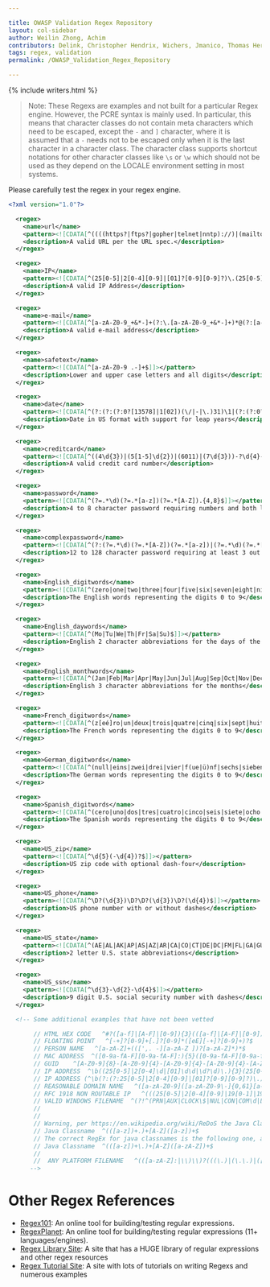 ```yaml
---

title: OWASP Validation Regex Repository
layout: col-sidebar
author: Weilin Zhong, Achim
contributors: Delink, Christopher Hendrix, Wichers, Jmanico, Thomas Herzog, Duccio Fabbri, EPaul, kingthorin
tags: regex, validation
permalink: /OWASP_Validation_Regex_Repository

---
```


{% include writers.html %}

> Note: These Regexs are examples and not built for a particular Regex
engine. However, the PCRE syntax is mainly used. In particular, this
means that character classes do not contain meta characters which
need to be escaped, except the `-` and `]` character, where it is
assumed that a `-` needs not to be escaped only when it is the last
character in a character class. The character class supports
shortcut notations for other character classes like `\s` or `\w`
which should not be used as they depend on the LOCALE environment
setting in most systems.

Please carefully test the regex in your regex engine.

```xml
<?xml version="1.0"?>

  <regex>
    <name>url</name>
    <pattern><![CDATA[^((((https?|ftps?|gopher|telnet|nntp)://)|(mailto:|news:))(%[0-9A-Fa-f]{2}|[-()_.!~*';/?:@&=+$,A-Za-z0-9])+)([).!';/?:,][[:blank:|:blank:]])?$]]></pattern>
    <description>A valid URL per the URL spec.</description>
  </regex>

  <regex>
    <name>IP</name>
    <pattern><![CDATA[^(25[0-5]|2[0-4][0-9]|[01]?[0-9][0-9]?)\.(25[0-5]|2[0-4][0-9]|[01]?[0-9][0-9]?)\.(25[0-5]|2[0-4][0-9]|[01]?[0-9][0-9]?)\.(25[0-5]|2[0-4][0-9]|[01]?[0-9][0-9]?)$]]></pattern>
    <description>A valid IP Address</description>
  </regex>

  <regex>
    <name>e-mail</name>
    <pattern><![CDATA[^[a-zA-Z0-9_+&*-]+(?:\.[a-zA-Z0-9_+&*-]+)*@(?:[a-zA-Z0-9-]+\.)+[a-zA-Z]{2,}$]]></pattern>
    <description>A valid e-mail address</description>
  </regex>

  <regex>
    <name>safetext</name>
    <pattern><![CDATA[^[a-zA-Z0-9 .-]+$]]></pattern>
    <description>Lower and upper case letters and all digits</description>
  </regex>

  <regex>
    <name>date</name>
    <pattern><![CDATA[^(?:(?:(?:0?[13578]|1[02])(\/|-|\.)31)\1|(?:(?:0?[1,3-9]|1[0-2])(\/|-|\.)(?:29|30)\2))(?:(?:1[6-9]|[2-9]\d)?\d{2})$|^(?:0?2(\/|-|\.)29\3(?:(?:(?:1[6-9]|[2-9]\d)?(?:0[48]|[2468][048]|[13579][26])|(?:(?:16|[2468][048]|[3579][26])00))))$|^(?:(?:0?[1-9])|(?:1[0-2]))(\/|-|\.)(?:0?[1-9]|1\d|2[0-8])\4(?:(?:1[6-9]|[2-9]\d)?\d{2})$]]></pattern>
    <description>Date in US format with support for leap years</description>
  </regex>

  <regex>
    <name>creditcard</name>
    <pattern><![CDATA[^((4\d{3})|(5[1-5]\d{2})|(6011)|(7\d{3}))-?\d{4}-?\d{4}-?\d{4}|3[4,7]\d{13}$]]></pattern>
    <description>A valid credit card number</description>
  </regex>

  <regex>
    <name>password</name>
    <pattern><![CDATA[^(?=.*\d)(?=.*[a-z])(?=.*[A-Z]).{4,8}$]]></pattern>
    <description>4 to 8 character password requiring numbers and both lowercase and uppercase letters</description>
  </regex>

  <regex>
    <name>complexpassword</name>
    <pattern><![CDATA[^(?:(?=.*\d)(?=.*[A-Z])(?=.*[a-z])|(?=.*\d)(?=.*[^A-Za-z0-9])(?=.*[a-z])|(?=.*[^A-Za-z0-9])(?=.*[A-Z])(?=.*[a-z])|(?=.*\d)(?=.*[A-Z])(?=.*[^A-Za-z0-9]))(?!.*(.)\1{2,})[A-Za-z0-9!~<>,;:_=?*+#."&§%°()\|\[\]\-\$\^\@\/]{12,128}$]]></pattern>
    <description>12 to 128 character password requiring at least 3 out 4 (uppercase and lowercase letters, numbers and special characters) and no more than 2 equal characters in a row</description>
  </regex>

  <regex>
    <name>English_digitwords</name>
    <pattern><![CDATA[^(zero|one|two|three|four|five|six|seven|eight|nine)$]]></pattern>
    <description>The English words representing the digits 0 to 9</description>
  </regex>

  <regex>
    <name>English_daywords</name>
    <pattern><![CDATA[^(Mo|Tu|We|Th|Fr|Sa|Su)$]]></pattern>
    <description>English 2 character abbreviations for the days of the week</description>
  </regex>

  <regex>
    <name>English_monthwords</name>
    <pattern><![CDATA[^(Jan|Feb|Mar|Apr|May|Jun|Jul|Aug|Sep|Oct|Nov|Dec)$]]></pattern>
    <description>English 3 character abbreviations for the months</description>
  </regex>

  <regex>
    <name>French_digitwords</name>
    <pattern><![CDATA[^(z[eé]ro|un|deux|trois|quatre|cinq|six|sept|huit|neuf)$]]></pattern>
    <description>The French words representing the digits 0 to 9</description>
  </regex>

  <regex>
    <name>German_digitwords</name>
    <pattern><![CDATA[^(null|eins|zwei|drei|vier|f(ue|ü)nf|sechs|sieben|acht|neun)$]]></pattern>
    <description>The German words representing the digits 0 to 9</description>
  </regex>

  <regex>
    <name>Spanish_digitwords</name>
    <pattern><![CDATA[^(cero|uno|dos|tres|cuatro|cinco|seis|siete|ocho|nueve)$]]></pattern>
    <description>The Spanish words representing the digits 0 to 9</description>
  </regex>

  <regex>
    <name>US_zip</name>
    <pattern><![CDATA[^\d{5}(-\d{4})?$]]></pattern>
    <description>US zip code with optional dash-four</description>
  </regex>

  <regex>
    <name>US_phone</name>
    <pattern><![CDATA[^\D?(\d{3})\D?\D?(\d{3})\D?(\d{4})$]]></pattern>
    <description>US phone number with or without dashes</description>
  </regex>

  <regex>
    <name>US_state</name>
    <pattern><![CDATA[^(AE|AL|AK|AP|AS|AZ|AR|CA|CO|CT|DE|DC|FM|FL|GA|GU|HI|ID|IL|IN|IA|KS|KY|LA|ME|MH|MD|MA|MI|MN|MS|MO|MP|MT|NE|NV|NH|NJ|NM|NY|NC|ND|OH|OK|OR|PW|PA|PR|RI|SC|SD|TN|TX|UT|VT|VI|VA|WA|WV|WI|WY)$]]></pattern>
    <description>2 letter U.S. state abbreviations</description>
  </regex>

  <regex>
    <name>US_ssn</name>
    <pattern><![CDATA[^\d{3}-\d{2}-\d{4}$]]></pattern>
    <description>9 digit U.S. social security number with dashes</description>
  </regex>

  <!-- Some additional examples that have not been vetted

       // HTML HEX CODE   ^#?([a-f]|[A-F]|[0-9]){3}(([a-f]|[A-F]|[0-9]){3})?$
       // FLOATING POINT   ^[-+]?[0-9]+[.]?[0-9]*([eE][-+]?[0-9]+)?$
       // PERSON NAME   ^[a-zA-Z]+(([',. -][a-zA-Z ])?[a-zA-Z]*)*$
       // MAC ADDRESS  ^([0-9a-fA-F][0-9a-fA-F]:){5}([0-9a-fA-F][0-9a-fA-F])$
       // GUID    ^[A-Z0-9]{8}-[A-Z0-9]{4}-[A-Z0-9]{4}-[A-Z0-9]{4}-[A-Z0-9]{12}$
       // IP ADDRESS  ^\b((25[0-5]|2[0-4]\d|[01]\d\d|\d?\d)\.){3}(25[0-5]|2[0-4]\d|[01]\d\d|\d?\d)\b$
       // IP ADDRESS (^\b(?:(?:25[0-5]|2[0-4][0-9]|[01]?[0-9][0-9]?)\.){3}(?:25[0-5]|2[0-4][0-9]|[01]?[0-9][0-9]?)\b$
       // REASONABLE DOMAIN NAME   ^([a-zA-Z0-9]([a-zA-Z0-9\-]{0,61}[a-zA-Z0-9])?\.)+[a-zA-Z]{2,6}$
       // RFC 1918 NON ROUTABLE IP   ^(((25[0-5]|2[0-4][0-9]|19[0-1]|19[3-9]|18[0-9]|17[0-1]|17[3-9]|1[0-6][0-9]|1[1-9]|[2-9][0-9]|[0-9])\.(25[0-5]|2[0-4][0-9]|1[0-9][0-9]|[1-9][0-9]|[0-9]))|(192\.(25[0-5]|2[0-4][0-9]|16[0-7]|169|1[0-5][0-9]|1[7-9][0-9]|[1-9][0-9]|[0-9]))|(172\.(25[0-5]|2[0-4][0-9]|1[0-9][0-9]|1[0-5]|3[2-9]|[4-9][0-9]|[0-9])))\.(25[0-5]|2[0-4][0-9]|1[0-9][0-9]|[1-9][0-9]|[0-9])\.(25[0-5]|2[0-4][0-9]|1[0-9][0-9]|[1-9][0-9]|[0-9])$
       // VALID WINDOWS FILENAME  ^(?!^(PRN|AUX|CLOCK\$|NUL|CON|COM\d|LPT\d|\..*)(\..+)?$)[^\x00-\x1f\\?*:\";|/]+$
       //
       //
       // Warning, per https://en.wikipedia.org/wiki/ReDoS the Java Classname RegEx below is vulnerable to RegExDos
       // Java Classname  ^(([a-z])+.)+[A-Z]([a-z])+$
       // The correct RegEx for java classnames is the following one, and not vulnerable:
       // Java Classname  ^(([a-z])+\.)+[A-Z]([a-zA-Z])+$
       //
       //  ANY PLATFORM FILENAME   ^(([a-zA-Z]:|\\)\\)?(((\.)|(\.\.)|([^\\/:*?"|<>. ](([^\\/:*?"|<>. ])|([^\\/:*?"|<>]*[^\\/:*?"|<>. ]))?))\\)*[^\\/:*?"|<>. ](([^\\/:*?"|<>. ])|([^\\/:*?"|<>]*[^\\/:*?"|<>. ]))?$
      -->
```

# Other Regex References

- [Regex101](https://regex101.com): An online tool for building/testing regular expressions.
- [RegexPlanet](https://www.regexplanet.com/): An online tool for building/testing regular expressions (11+ languages/engines).
- [Regex Library Site](http://regexlib.com): A site that has a HUGE library of regular expressions and other regex resources
- [Regex Tutorial Site](http://www.regular-expressions.info): A site with lots of tutorials on writing Regexs and numerous examples
